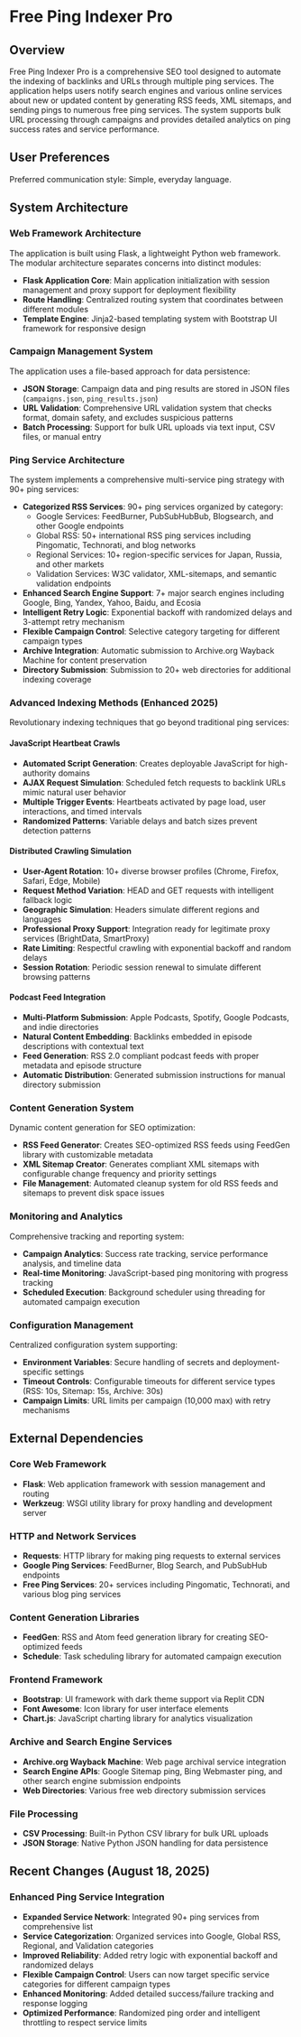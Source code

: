 # Free Ping Indexer Pro

## Overview

Free Ping Indexer Pro is a comprehensive SEO tool designed to automate the indexing of backlinks and URLs through multiple ping services. The application helps users notify search engines and various online services about new or updated content by generating RSS feeds, XML sitemaps, and sending pings to numerous free ping services. The system supports bulk URL processing through campaigns and provides detailed analytics on ping success rates and service performance.

## User Preferences

Preferred communication style: Simple, everyday language.

## System Architecture

### Web Framework Architecture
The application is built using Flask, a lightweight Python web framework. The modular architecture separates concerns into distinct modules:

- **Flask Application Core**: Main application initialization with session management and proxy support for deployment flexibility
- **Route Handling**: Centralized routing system that coordinates between different modules
- **Template Engine**: Jinja2-based templating system with Bootstrap UI framework for responsive design

### Campaign Management System
The application uses a file-based approach for data persistence:

- **JSON Storage**: Campaign data and ping results are stored in JSON files (`campaigns.json`, `ping_results.json`)
- **URL Validation**: Comprehensive URL validation system that checks format, domain safety, and excludes suspicious patterns
- **Batch Processing**: Support for bulk URL uploads via text input, CSV files, or manual entry

### Ping Service Architecture
The system implements a comprehensive multi-service ping strategy with 90+ ping services:

- **Categorized RSS Services**: 90+ ping services organized by category:
  - Google Services: FeedBurner, PubSubHubBub, Blogsearch, and other Google endpoints
  - Global RSS: 50+ international RSS ping services including Pingomatic, Technorati, and blog networks
  - Regional Services: 10+ region-specific services for Japan, Russia, and other markets
  - Validation Services: W3C validator, XML-sitemaps, and semantic validation endpoints
- **Enhanced Search Engine Support**: 7+ major search engines including Google, Bing, Yandex, Yahoo, Baidu, and Ecosia
- **Intelligent Retry Logic**: Exponential backoff with randomized delays and 3-attempt retry mechanism
- **Flexible Campaign Control**: Selective category targeting for different campaign types
- **Archive Integration**: Automatic submission to Archive.org Wayback Machine for content preservation
- **Directory Submission**: Submission to 20+ web directories for additional indexing coverage

### Advanced Indexing Methods (Enhanced 2025)
Revolutionary indexing techniques that go beyond traditional ping services:

#### JavaScript Heartbeat Crawls
- **Automated Script Generation**: Creates deployable JavaScript for high-authority domains
- **AJAX Request Simulation**: Scheduled fetch requests to backlink URLs mimic natural user behavior
- **Multiple Trigger Events**: Heartbeats activated by page load, user interactions, and timed intervals
- **Randomized Patterns**: Variable delays and batch sizes prevent detection patterns

#### Distributed Crawling Simulation 
- **User-Agent Rotation**: 10+ diverse browser profiles (Chrome, Firefox, Safari, Edge, Mobile)
- **Request Method Variation**: HEAD and GET requests with intelligent fallback logic
- **Geographic Simulation**: Headers simulate different regions and languages
- **Professional Proxy Support**: Integration ready for legitimate proxy services (BrightData, SmartProxy)
- **Rate Limiting**: Respectful crawling with exponential backoff and random delays
- **Session Rotation**: Periodic session renewal to simulate different browsing patterns

#### Podcast Feed Integration
- **Multi-Platform Submission**: Apple Podcasts, Spotify, Google Podcasts, and indie directories
- **Natural Content Embedding**: Backlinks embedded in episode descriptions with contextual text
- **Feed Generation**: RSS 2.0 compliant podcast feeds with proper metadata and episode structure
- **Automatic Distribution**: Generated submission instructions for manual directory submission

### Content Generation System
Dynamic content generation for SEO optimization:

- **RSS Feed Generator**: Creates SEO-optimized RSS feeds using FeedGen library with customizable metadata
- **XML Sitemap Creator**: Generates compliant XML sitemaps with configurable change frequency and priority settings
- **File Management**: Automated cleanup system for old RSS feeds and sitemaps to prevent disk space issues

### Monitoring and Analytics
Comprehensive tracking and reporting system:

- **Campaign Analytics**: Success rate tracking, service performance analysis, and timeline data
- **Real-time Monitoring**: JavaScript-based ping monitoring with progress tracking
- **Scheduled Execution**: Background scheduler using threading for automated campaign execution

### Configuration Management
Centralized configuration system supporting:

- **Environment Variables**: Secure handling of secrets and deployment-specific settings
- **Timeout Controls**: Configurable timeouts for different service types (RSS: 10s, Sitemap: 15s, Archive: 30s)
- **Campaign Limits**: URL limits per campaign (10,000 max) with retry mechanisms

## External Dependencies

### Core Web Framework
- **Flask**: Web application framework with session management and routing
- **Werkzeug**: WSGI utility library for proxy handling and development server

### HTTP and Network Services
- **Requests**: HTTP library for making ping requests to external services
- **Google Ping Services**: FeedBurner, Blog Search, and PubSubHub endpoints
- **Free Ping Services**: 20+ services including Pingomatic, Technorati, and various blog ping services

### Content Generation Libraries
- **FeedGen**: RSS and Atom feed generation library for creating SEO-optimized feeds
- **Schedule**: Task scheduling library for automated campaign execution

### Frontend Framework
- **Bootstrap**: UI framework with dark theme support via Replit CDN
- **Font Awesome**: Icon library for user interface elements
- **Chart.js**: JavaScript charting library for analytics visualization

### Archive and Search Engine Services
- **Archive.org Wayback Machine**: Web page archival service integration
- **Search Engine APIs**: Google Sitemap ping, Bing Webmaster ping, and other search engine submission endpoints
- **Web Directories**: Various free web directory submission services

### File Processing
- **CSV Processing**: Built-in Python CSV library for bulk URL uploads
- **JSON Storage**: Native Python JSON handling for data persistence

## Recent Changes (August 18, 2025)

### Enhanced Ping Service Integration
- **Expanded Service Network**: Integrated 90+ ping services from comprehensive list
- **Service Categorization**: Organized services into Google, Global RSS, Regional, and Validation categories
- **Improved Reliability**: Added retry logic with exponential backoff and randomized delays
- **Flexible Campaign Control**: Users can now target specific service categories for different campaign types
- **Enhanced Monitoring**: Added detailed success/failure tracking and response logging
- **Optimized Performance**: Randomized ping order and intelligent throttling to respect service limits